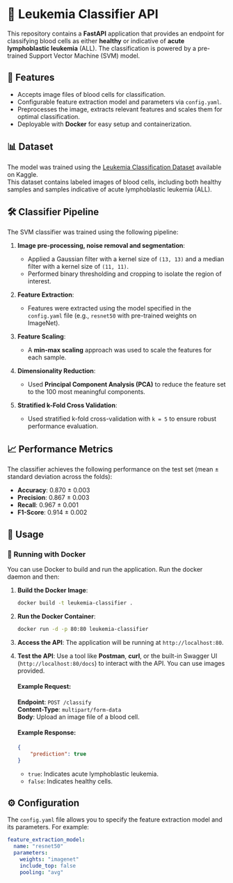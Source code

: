 # 🔬 Leukemia Classifier API

This repository contains a **FastAPI** application that provides an endpoint for classifying blood cells as either **healthy** or indicative of **acute lymphoblastic leukemia** (ALL). The classification is powered by a pre-trained Support Vector Machine (SVM) model.


## 🌟 Features

- Accepts image files of blood cells for classification.
- Configurable feature extraction model and parameters via `config.yaml`.
- Preprocesses the image, extracts relevant features and scales them for optimal classification.
- Deployable with **Docker** for easy setup and containerization.


## 📊 Dataset

The model was trained using the [Leukemia Classification Dataset](https://www.kaggle.com/datasets/andrewmvd/leukemia-classification) available on Kaggle.  
This dataset contains labeled images of blood cells, including both healthy samples and samples indicative of acute lymphoblastic leukemia (ALL).


## 🛠️ Classifier Pipeline

The SVM classifier was trained using the following pipeline:

1. **Image pre-processing, noise removal and segmentation**:
    - Applied a Gaussian filter with a kernel size of `(13, 13)` and a median filter with a kernel size of `(11, 11)`.
    - Performed binary thresholding and cropping to isolate the region of interest.
   
2. **Feature Extraction**:
    - Features were extracted using the model specified in the `config.yaml` file (e.g., `resnet50` with pre-trained weights on ImageNet).

3. **Feature Scaling**:
    - A **min-max scaling** approach was used to scale the features for each sample.

4. **Dimensionality Reduction**:
    - Used **Principal Component Analysis (PCA)** to reduce the feature set to the 100 most meaningful components.

5. **Stratified k-Fold Cross Validation**:
    - Used stratified k-fold cross-validation with `k = 5` to ensure robust performance evaluation.


## 📈 Performance Metrics

The classifier achieves the following performance on the test set (mean ± standard deviation across the folds):

- **Accuracy**: 0.870 ± 0.003  
- **Precision**: 0.867 ± 0.003  
- **Recall**: 0.967 ± 0.001  
- **F1-Score**: 0.914 ± 0.002  


## 🚀 Usage

### 🐳 Running with Docker

You can use Docker to build and run the application. Run the docker daemon and then:

1. **Build the Docker Image**:
    ```bash
    docker build -t leukemia-classifier .
    ```

2. **Run the Docker Container**:
    ```bash
    docker run -d -p 80:80 leukemia-classifier
    ```

3. **Access the API**:
    The application will be running at `http://localhost:80`.

4. **Test the API**:
    Use a tool like **Postman**, **curl**, or the built-in Swagger UI (`http://localhost:80/docs`) to interact with the API. You can use images provided.

    #### Example Request:
    **Endpoint**: `POST /classify`  
    **Content-Type**: `multipart/form-data`  
    **Body**: Upload an image file of a blood cell.

    #### Example Response:
    ```json
    {
        "prediction": true
    }
    ```
    - `true`: Indicates acute lymphoblastic leukemia.
    - `false`: Indicates healthy cells.


## ⚙️ Configuration

The `config.yaml` file allows you to specify the feature extraction model and its parameters. For example:
```yaml
feature_extraction_model:
  name: "resnet50"
  parameters:
    weights: "imagenet"
    include_top: false
    pooling: "avg"